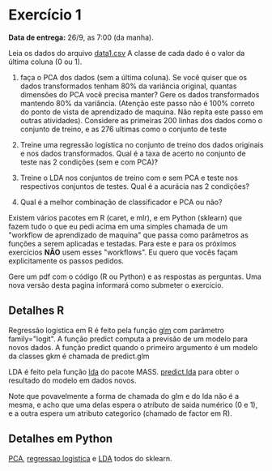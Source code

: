# Exercício 1

**Data de entrega:** 26/9, as 7:00 (da manha). 

Leia os dados do arquivo [data1.csv](http://www.ic.unicamp.br/~wainer/cursos/2s2016/ml/data1.csv) A classe de cada dado é o valor da última coluna (0 ou 1).

1. faça o PCA dos dados (sem a última coluna). Se você quiser que os dados transformados tenham 80% da variância original, quantas dimensões do PCA você precisa manter? Gere os dados transformados mantendo 80% da variância. (Atenção este passo não é 100% correto do ponto de vista de aprendizado de maquina. Não repita este passo em outras atividades). Considere as primeiras 200 linhas dos dados como o conjunto de treino, e as 276 ultimas como o conjunto de teste

2. Treine uma regressão logística no conjunto de treino dos dados originais e nos dados transformados. Qual é a taxa de acerto no conjunto de teste nas 2 condições (sem e com PCA)?

3. Treine o LDA nos conjuntos de treino com e sem PCA e teste nos respectivos conjuntos de testes. Qual é a acurácia nas 2 condições?

4. Qual é a melhor combinação de classificador e PCA ou não?

Existem vários pacotes em R (caret, e mlr), e em Python (sklearn) que fazem tudo o que eu pedi acima em uma simples chamada de um "workflow de aprendizado de maquina" que passa como parâmetros as funções a serem aplicadas e testadas. Para este e para os próximos exercícios **NÃO** usem esses "workflows". Eu quero que vocês façam explicitamente os passos pedidos.

Gere um pdf com o código (R ou Python) e as respostas as perguntas. Uma nova versão desta pagina informará como submeter o exercicio.

## Detalhes R

Regressão logística em R é feito pela função [glm](http://www.rdocumentation.org/packages/stats/versions/3.3.1/topics/glm) com parâmetro family="logit". A função predict computa a previsão de um modelo para novos dados. A função predict quando o primeiro argumento é um modelo da classes gkm é chamada de predict.glm

LDA é feito pela função [lda](http://www.rdocumentation.org/packages/MASS/versions/7.3-45/topics/lda) do pacote MASS. [predict.lda](http://www.rdocumentation.org/packages/MASS/versions/7.3-45/topics/predict.lda) para obter o resultado do modelo em dados novos.

Note que povavelmente a forma de chamada do glm e do lda não é a mesma, e acho que uma delas espera o atributo de saida numérico (0 e 1), e a outra espera um atributo categorico (chamado de factor em R).

## Detalhes em Python

[PCA](http://scikit-learn.org/stable/modules/generated/sklearn.decomposition.PCA.html), [regressao logistica](http://scikit-learn.org/stable/modules/generated/sklearn.linear_model.LogisticRegression.html) e [LDA](http://scikit-learn.org/0.16/modules/generated/sklearn.lda.LDA.html) todos do sklearn.